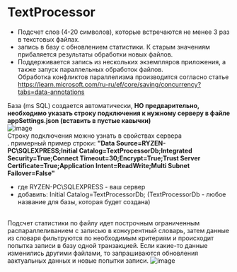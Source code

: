 # TextProcessor

- Подсчет слов (4-20 символов), которые встречаются не менее 3 раз в текстовых файлах.<br>
- запись в базу с обновлением статистики. К старым значениям прибаляется результаты обработки новых файлов.<br>
- Поддерживается запись из нескольких экземпляров приложения, а также запуск параллельных обработок файлов.<br>
Обработка конфликтов параллелизма производится согласно статье https://learn.microsoft.com/ru-ru/ef/core/saving/concurrency?tabs=data-annotations <br>

База (ms SQL) создается автоматически, <b>НО предварительно, необходимо указать строку подключения к нужному серверу в файле appSettings.json (вставить в пустые кавычки)</b> <br>
![image](https://github.com/user-attachments/assets/f3422b47-498c-4cac-8325-0716c47badac)<br>
Cтроку подключения можно узнать в свойствах сервера<br>.
примерный пример строки: <b>"Data Source=RYZEN-PC\\SQLEXPRESS;Initial Catalog=TextProcessorDb;Integrated Security=True;Connect Timeout=30;Encrypt=True;Trust Server Certificate=True;Application Intent=ReadWrite;Multi Subnet Failover=False"</b><br>
- где RYZEN-PC\\SQLEXPRESS - ваш сервер<br>
- добавить: Initial Catalog=TextProcessorDb;    (TextProcessorDb - любое название для базы, которая будет создана)<br><br>

Подсчет статистики по файлу идет построчным ограниченным распараллеливанием с записью в конкурентный словарь, затем данные из словаря фильтруются по необходимым критериям и происходит попытка записи в базу одной транзакцией. Если какие-то данные изменились другими файлами, то запрашиваются обновления аактуальных данных и новые попытки записи.
![image](https://github.com/user-attachments/assets/1001ca86-49f7-4104-a2de-9c5519af46b2)
